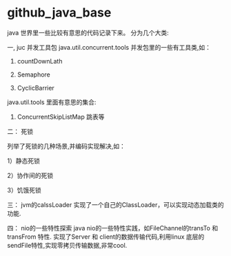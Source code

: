 # github_java_base
java 世界里一些比较有意思的代码记录下来。
分为几个大类:

一, juc 并发工具包
java.util.concurrent.tools 并发包里的一些有工具类,如：

1) countDownLath

2) Semaphore

3) CyclicBarrier

java.util.tools 里面有意思的集合:

1) ConcurrentSkipListMap 跳表等

二： 死锁

列举了死锁的几种场景,并编码实现解决,如：

1）静态死锁

2）协作间的死锁 

3）饥饿死锁


三： jvm的calssLoader
实现了一个自己的ClassLoader，可以实现动态加载类的功能.

四： nio的一些特性探索
java nio的一些特性实践，如FileChannel的transTo 和 transFrom 特性.
实现了Server 和 client的数据传输代码,利用linux 底层的sendFile特性,实现零拷贝传输数据,非常cool.
